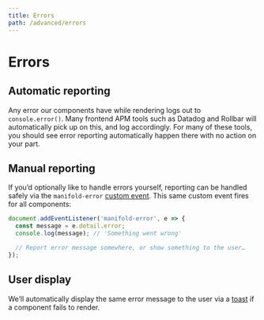 ```yaml
---
title: Errors
path: /advanced/errors
---
```


# Errors

## Automatic reporting

Any error our components have while rendering logs out to `console.error()`.
Many frontend APM tools such as Datadog and Rollbar will automatically pick
up on this, and log accordingly. For many of these tools, you should see
error reporting automatically happen there with no action on your part.

## Manual reporting

If you’d optionally like to handle errors yourself, reporting can be handled
safely via the `manifold-error` [custom event][custom-event]. This same
custom event fires for all components:

```js
document.addEventListener('manifold-error', e => {
  const message = e.detail.error;
  console.log(message); // 'Something went wrong'

  // Report error message somewhere, or show something to the user…
});
```

## User display

We’ll automatically display the same error message to the user via a
[toast][toast] if a component fails to render.

[custom-event]: https://developer.mozilla.org/en-US/docs/Web/Guide/Events/Creating_and_triggering_events
[toast]: /components/toast
